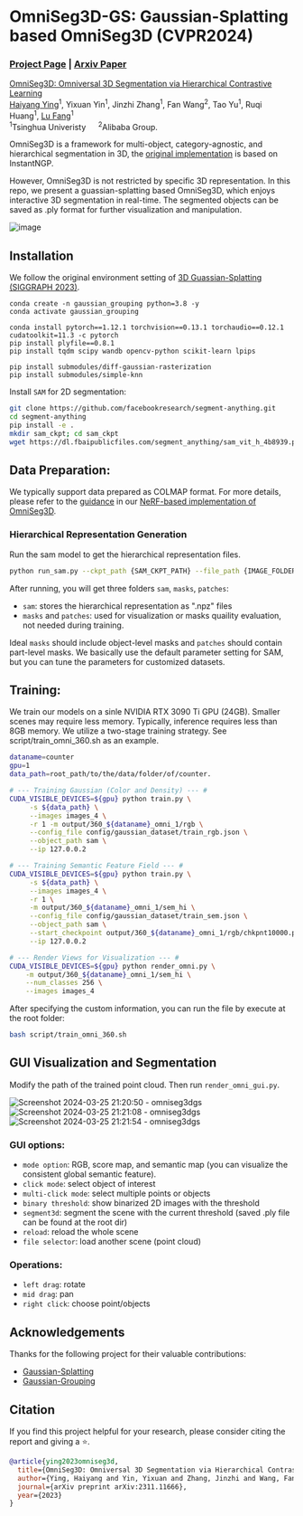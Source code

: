 # OmniSeg3D-GS: Gaussian-Splatting based OmniSeg3D (CVPR2024)

### [Project Page](https://oceanying.github.io/OmniSeg3D/) | [Arxiv Paper](https://arxiv.org/abs/2311.11666)

[OmniSeg3D: Omniversal 3D Segmentation via Hierarchical Contrastive Learning](https://arxiv.org/abs/2311.11666)  
[Haiyang Ying](https://oceanying.github.io/)<sup>1</sup>, Yixuan Yin<sup>1</sup>, Jinzhi Zhang<sup>1</sup>, Fan Wang<sup>2</sup>, Tao Yu<sup>1</sup>, Ruqi Huang<sup>1</sup>, [Lu Fang](http://www.luvision.net/)<sup>1</sup>   
<sup>1</sup>Tsinghua Univeristy &emsp; <sup>2</sup>Alibaba Group.  

OmniSeg3D is a framework for multi-object, category-agnostic, and hierarchical segmentation in 3D, the [original implementation](https://github.com/THU-luvision/OmniSeg3D) is based on InstantNGP.

However, OmniSeg3D is not restricted by specific 3D representation. In this repo, we present a guassian-splatting based OmniSeg3D, which enjoys interactive 3D segmentation in real-time. The segmented objects can be saved as .ply format for further visualization and manipulation.

![image](https://github.com/OceanYing/OmniSeg3D-GS/assets/37448328/60cb1019-5734-4c25-a51e-6b43b2bcd4db)


## Installation
We follow the original environment setting of [3D Guassian-Splatting (SIGGRAPH 2023)](https://github.com/graphdeco-inria/gaussian-splatting).

```shell
conda create -n gaussian_grouping python=3.8 -y
conda activate gaussian_grouping 

conda install pytorch==1.12.1 torchvision==0.13.1 torchaudio==0.12.1 cudatoolkit=11.3 -c pytorch
pip install plyfile==0.8.1
pip install tqdm scipy wandb opencv-python scikit-learn lpips

pip install submodules/diff-gaussian-rasterization
pip install submodules/simple-knn
```

Install `SAM` for 2D segmentation:
```bash
git clone https://github.com/facebookresearch/segment-anything.git
cd segment-anything
pip install -e .
mkdir sam_ckpt; cd sam_ckpt
wget https://dl.fbaipublicfiles.com/segment_anything/sam_vit_h_4b8939.pth
```

## Data Preparation:
We typically support data prepared as COLMAP format. For more details, please refer to the [guidance](https://github.com/THU-luvision/OmniSeg3D#hierarchical-representation-generation) in our [NeRF-based implementation of OmniSeg3D](https://github.com/THU-luvision/OmniSeg3D).

### Hierarchical Representation Generation
Run the sam model to get the hierarchical representation files.
```bash
python run_sam.py --ckpt_path {SAM_CKPT_PATH} --file_path {IMAGE_FOLDER}
```
After running, you will get three folders `sam`, `masks`, `patches`:
* `sam`: stores the hierarchical representation as ".npz" files
* `masks` and `patches`: used for visualization or masks quaility evaluation, not needed during training.

Ideal `masks` should include object-level masks and `patches` should contain part-level masks. We basically use the default parameter setting for SAM, but you can tune the parameters for customized datasets.


## Training:
We train our models on a sinle NVIDIA RTX 3090 Ti GPU (24GB). Smaller scenes may require less memory. Typically, inference requires less than 8GB memory.
We utilize a two-stage training strategy. See script/train_omni_360.sh as an example.
```bash
dataname=counter
gpu=1
data_path=root_path/to/the/data/folder/of/counter.

# --- Training Gaussian (Color and Density) --- #
CUDA_VISIBLE_DEVICES=${gpu} python train.py \
     -s ${data_path} \
     --images images_4 \
     -r 1 -m output/360_${dataname}_omni_1/rgb \
     --config_file config/gaussian_dataset/train_rgb.json \
     --object_path sam \
     --ip 127.0.0.2

# --- Training Semantic Feature Field --- #
CUDA_VISIBLE_DEVICES=${gpu} python train.py \
     -s ${data_path} \
     --images images_4 \
     -r 1 \
     -m output/360_${dataname}_omni_1/sem_hi \
     --config_file config/gaussian_dataset/train_sem.json \
     --object_path sam \
     --start_checkpoint output/360_${dataname}_omni_1/rgb/chkpnt10000.pth \
     --ip 127.0.0.2

# --- Render Views for Visualization --- #
CUDA_VISIBLE_DEVICES=${gpu} python render_omni.py \
    -m output/360_${dataname}_omni_1/sem_hi \
    --num_classes 256 \
    --images images_4
```
After specifying the custom information, you can run the file by execute at the root folder:
```bash
bash script/train_omni_360.sh
```

## GUI Visualization and Segmentation

Modify the path of the trained point cloud. Then run ``render_omni_gui.py``.

![Screenshot 2024-03-25 21:20:50 - omniseg3dgs](https://github.com/OceanYing/OmniSeg3D-GS/assets/37448328/47912c9d-16ac-48fc-9d05-23bd1f83a333)
![Screenshot 2024-03-25 21:21:08 - omniseg3dgs](https://github.com/OceanYing/OmniSeg3D-GS/assets/37448328/60c4a026-77ed-4dc2-85e2-587ca134e2a2)
![Screenshot 2024-03-25 21:21:54 - omniseg3dgs](https://github.com/OceanYing/OmniSeg3D-GS/assets/37448328/9e0b0898-0602-41c6-a581-c6d3197e1eed)


### GUI options:
- ``mode option``: RGB, score map, and semantic map (you can visualize the consistent global semantic feature).
- ``click mode``: select object of interest
- ``multi-click mode``: select multiple points or objects
- ``binary threshold``: show binarized 2D images with the threshold
- ``segment3d``: segment the scene with the current threshold (saved .ply file can be found at the root dir)
- ``reload``: reload the whole scene
- ``file selector``: load another scene (point cloud)

### Operations:
- ``left drag``: rotate
- ``mid drag``: pan
- ``right click``: choose point/objects


## Acknowledgements
Thanks for the following project for their valuable contributions:
- [Gaussian-Splatting](https://github.com/graphdeco-inria/gaussian-splatting)
- [Gaussian-Grouping](https://github.com/lkeab/gaussian-grouping)


## Citation
If you find this project helpful for your research, please consider citing the report and giving a ⭐.
```BibTex
@article{ying2023omniseg3d,
  title={OmniSeg3D: Omniversal 3D Segmentation via Hierarchical Contrastive Learning},
  author={Ying, Haiyang and Yin, Yixuan and Zhang, Jinzhi and Wang, Fan and Yu, Tao and Huang, Ruqi and Fang, Lu},
  journal={arXiv preprint arXiv:2311.11666},
  year={2023}
}
```
